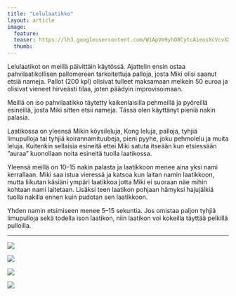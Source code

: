 ```yaml
---
title: "Lelulaatikko"
layout: article
image:
  feature:
  teaser: https://lh3.googleusercontent.com/W1ApVm9yhO8CytcAieosXcVcvXXADzgn-w_aP5FN0x4=w245-h163-no
  thumb:
---
```


Lelulaatikot on meillä päivittäin käytössä. Ajattelin ensin ostaa pahvilaatikollisen pallomereen tarkoitettuja palloja, josta Miki olisi saanut etsiä nameja. Pallot (200 kpl) olisivat tulleet maksamaan melkein 50 euroa ja olisivat vieneet hirveästi tilaa, joten päädyin improvisoimaan.

Meillä on iso pahvilaatikko täytetty kaikenlaisilla pehmeillä ja pyöreillä esineillä, josta Miki sitten etsii nameja. Tässä olen käyttänyt pieniä nakin palasia.

Laatikossa on yleensä Mikin köysileluja, Kong leluja, palloja, tyhjiä limupulloja tai tyhjiä koirannamituubeja, pieni pyyhe, joku pehmolelu ja muita leluja. Kuitenkin sellaisia esineitä ettei Miki satuta itseään kun etsiessään ”auraa” kuonollaan noita esineitä tuolla laatikossa.

Yleensä meillä on 10–15 nakin palasta ja laatikkoon menee aina yksi nami kerrallaan. Miki saa istua vieressä ja katsoa kun laitan namin laatikkoon, mutta liikutan käsiäni ympäri laatikkoa jotta Miki ei suoraan näe mihin kohtaan nami laitetaan. Lisäksi teen laatikon pohjaan hämyksi hajujälkiä tuolla nakilla ennen kuin pudotan sen laatikkoon.

Yhden namin etsimiseen menee 5–15 sekuntia. Jos omistaa paljon tyhjiä limupulloja sekä todella ison laatikon, niin laatikon voi kokeilla täyttää pelkillä pulloilla.

---

![](https://lh3.googleusercontent.com/r1Z-1twDGTurenm1PsM-4tpCkeiTNJpLDGHl-iKm2g=w800)

![](https://lh3.googleusercontent.com/CCeoaQ8in628MLxHJIsPh4VH-u9pPY8Ieku93mY4N0o=w800)

![](https://lh3.googleusercontent.com/7Qy5XDKRKN34siSwZ0o2yfttFNBOiuzaB1JnMmuD4lw=w800)

![](https://lh3.googleusercontent.com/NPFhTWZOkq1hPn3nogxBHLc5Evewyr4iA57a9kPLAG8=w800)
